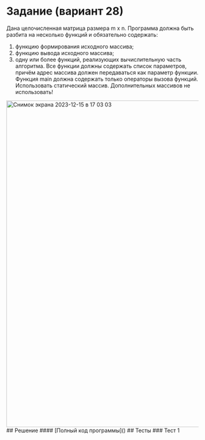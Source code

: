 # Задание (вариант 28)
Дана целочисленная матрица размера m x n.
Программа должна быть разбита на несколько функций и обязательно содержать: 
1) функцию формирования исходного массива;
2) функцию вывода исходного массива;
3) одну или более функций, реализующих вычислительную часть алгоритма. Все
функции должны содержать список параметров, причём адрес массива должен передаваться как параметр функции. Функция main должна содержать только операторы вызова функций.
Использовать статический массив. Дополнительных массивов не использовать!
<img width="855" alt="Снимок экрана 2023-12-15 в 17 03 03" src="https://github.com/YuriHSE/Laboratory/assets/145991450/deb79163-2f85-4607-bcb2-4be73f5d39a9">
## Решение
#### [Полный код программы]()
## Тесты
### Тест 1

